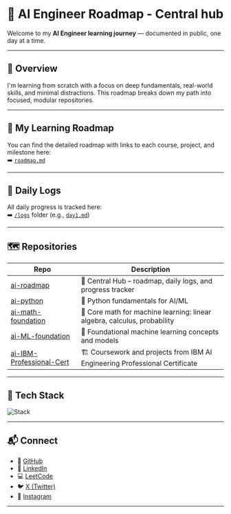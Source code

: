 

# 🧠 AI Engineer Roadmap - Central hub

Welcome to my **AI Engineer learning journey** — documented in public, one day at a time.

---

## 📍 Overview

I'm learning from scratch with a focus on deep fundamentals, real-world skills, and minimal distractions. This roadmap breaks down my path into focused, modular repositories.

---
## 🧭 My Learning Roadmap

You can find the detailed roadmap with links to each course, project, and milestone here:  
➡️ [`roadmap.md`](roadmap.md)

---

## 📅 Daily Logs

All daily progress is tracked here:  
➡️ [`/logs`](logs/) folder (e.g., [`day1.md`](logs/day1.md))

---

## 🗺️ Repositories

| Repo | Description |
|------|-------------|
| [ai-roadmap](https://github.com/GaneshBorse/ai-roadmap) | 🧠 Central Hub – roadmap, daily logs, and progress tracker |
| [ai-python](https://github.com/GaneshBorse/ai-python) | 🐍 Python fundamentals for AI/ML |
| [ai-math-foundation](https://github.com/GaneshBorse/ai-math-foundation) | 📐 Core math for machine learning: linear algebra, calculus, probability |
| [ai-ML-foundation](https://github.com/GaneshBorse/ai-ML-foundation) | 🤖 Foundational machine learning concepts and models |
| [ai-IBM-Professional-Cert](https://github.com/GaneshBorse/ai-IBM-Professional-Cert) | 🏗️ Coursework and projects from IBM AI Engineering Professional Certificate |


---

## 🧩 Tech Stack

<img src="https://skillicons.dev/icons?i=python,cpp,git,vscode,linux,scikit-learn,tensorflow&perline=8" alt="Stack" />

---

## 📬 Connect

- 🐙 [GitHub](https://github.com/GaneshBorse)
- 💬 [LinkedIn](https://www.instagram.com/code.ganesh.borse_/ )
- 💻 [LeetCode](https://leetcode.com/your-id/)  
- 🐦 [X (Twitter)]( https://x.com/geekanex )  
- 📸 [Instagram]( https://www.linkedin.com/in/geekanex/)
---

